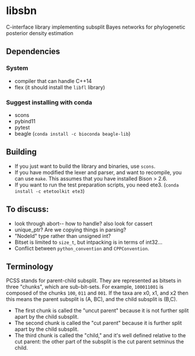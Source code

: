 # libsbn
C-interface library implementing subsplit Bayes networks for phylogenetic posterior density estimation


## Dependencies

### System

* compiler that can handle C++14
* flex (it should install the `libfl` library)


### Suggest installing with conda

* scons
* pybind11
* pytest
* beagle (`conda install -c bioconda beagle-lib`)


## Building

* If you just want to build the library and binaries, use `scons`.
* If you have modified the lexer and parser, and want to recompile, you can use `make`. This assumes that you have installed Bison > 2.6.
* If you want to run the test preparation scripts, you need ete3. (`conda install -c etetoolkit ete3`)


## To discuss:

* look through abort-- how to handle? also look for cassert
* unique_ptr? Are we copying things in parsing?
* "NodeId" type rather than unsigned int?
* Bitset is limited to `size_t`, but intpacking is in terms of int32...
* Conflict between `python_convention` and `CPPConvention`.


## Terminology

PCSS stands for parent-child subsplit.
They are represented as bitsets in three "chunks", which are sub-bit-sets.
For example, `100011001` is composed of the chunks `100`, `011` and `001`.
If the taxa are x0, x1, and x2 then this means the parent subsplit is (A, BC), and the child subsplit is (B,C).

* The first chunk is called the "uncut parent" because it is not further split apart by the child subsplit.
* The second chunk is called the "cut parent" because it is further split apart by the child subsplit.
* The third chunk is called the "child," and it's well defined relative to the cut parent: the other part of the subsplit is the cut parent setminus the child.

